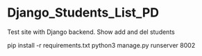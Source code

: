 # Django_Students_List_PD     
Test site with Django backend. Show add and del students

pip install -r requirements.txt
python3 manage.py runserver 8002
